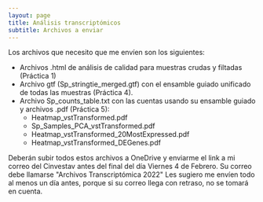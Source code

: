 ```yaml
---
layout: page
title: Análisis transcriptómicos
subtitle: Archivos a enviar
---
```


Los archivos que necesito que me envíen son los siguientes:

* Archivos .html de análisis de calidad para muestras crudas y filtadas (Práctica 1)
* Archivo gtf (Sp_stringtie_merged.gtf) con el ensamble guiado unificado de todas las muestras (Práctica 4). 
* Archivo Sp_counts_table.txt con las cuentas usando su ensamble guiado y archivos .pdf (Práctica 5):
	* Heatmap_vstTransformed.pdf
	* Sp_Samples_PCA_vstTransformed.pdf
	* Heatmap_vstTransformed_20MostExpressed.pdf
	* Heatmap_vstTransformed_DEGenes.pdf
	
Deberán subir todos estos archivos a OneDrive y enviarme el link a mi correo del Cinvestav antes del final del día 
Viernes 4 de Febrero. Su correo debe llamarse "Archivos Transcriptómica 2022" Les sugiero me envíen todo al menos un día antes, porque si su correo 
llega con retraso, no se tomará en cuenta. 


